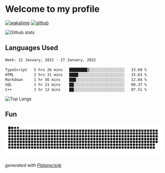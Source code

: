 # Welcome to my profile

[![wakatime](https://wakatime.com/badge/user/82c377cd-a54c-404c-b7df-177b313ca539.svg)](https://wakatime.com/@82c377cd-a54c-404c-b7df-177b313ca539)
[![github](https://img.shields.io/github/followers/xinthose?logo=github&style=plastic)](https://github.com/alanhamlett?tab=followers)

![Github stats](https://github-readme-stats.vercel.app/api?username=xinthose&show_icons=true&theme=radical&count_private=true)

## Languages Used

<!--START_SECTION:waka-->
```text
Week: 21 January, 2022 - 27 January, 2022

TypeScript   5 hrs 26 mins   ████████▒░░░░░░░░░░░░░░░░   33.69 % 
HTML         2 hrs 31 mins   ████░░░░░░░░░░░░░░░░░░░░░   15.63 % 
Markdown     1 hr 56 mins    ███░░░░░░░░░░░░░░░░░░░░░░   12.04 % 
SQL          1 hr 21 mins    ██░░░░░░░░░░░░░░░░░░░░░░░   08.37 % 
C++          1 hr 12 mins    ██░░░░░░░░░░░░░░░░░░░░░░░   07.51 % 
```
<!--END_SECTION:waka-->

![Top Langs](https://github-readme-stats.vercel.app/api/top-langs/?username=xinthose)

## Fun
![github contribution grid snake animation](https://raw.githubusercontent.com/xinthose/xinthose/output/github-contribution-grid-snake.svg)

_generated with [Platane/snk](https://github.com/Platane/snk)_
